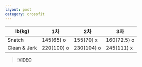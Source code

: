 ```yaml
---
layout: post
category: crossfit
---
```


| lb(kg)       | 1차         | 2차         | 3차          |
|--------------|------------|------------|-------------|
| Snatch       | 145(65) o  | 155(70) x  | 160(72.5) o |
| Clean & Jerk | 220(100) o | 230(104) o | 245(111) x  |

>[!VIDEO](https://www.youtube.com/watch?v=XCGW0VY03Wc&ab_channel=%EA%B9%80%ED%98%84%EC%A7%84)
